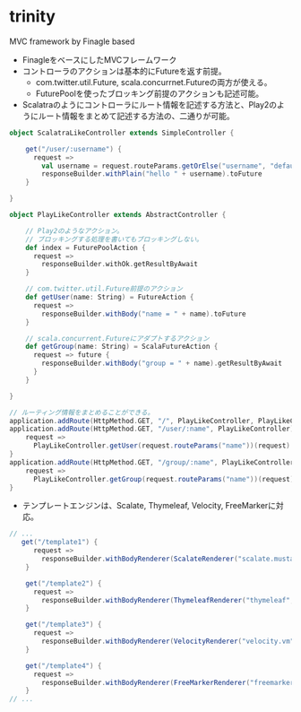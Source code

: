 trinity
=======

MVC framework by Finagle based

- FinagleをベースにしたMVCフレームワーク
- コントローラのアクションは基本的にFutureを返す前提。
  - com.twitter.util.Future, scala.concurrnet.Futureの両方が使える。
  - FuturePoolを使ったブロッキング前提のアクションも記述可能。
- Scalatraのようにコントローラにルート情報を記述する方法と、Play2のようにルート情報をまとめて記述する方法の、二通りが可能。

```scala
object ScalatraLikeController extends SimpleController {

    get("/user/:username") {
      request =>
        val username = request.routeParams.getOrElse("username", "default_user")
        responseBuilder.withPlain("hello " + username).toFuture
    }

}
```

```scala
object PlayLikeController extends AbstractController {

    // Play2のようなアクション。
    // ブロッキングする処理を書いてもブロッキングしない。
    def index = FuturePoolAction {
      request =>
        responseBuilder.withOk.getResultByAwait
    }

    // com.twitter.util.Future前提のアクション
    def getUser(name: String) = FutureAction {
      request =>
        responseBuilder.withBody("name = " + name).toFuture
    }

    // scala.concurrent.Futureにアダプトするアクション
    def getGroup(name: String) = ScalaFutureAction {
      request => future {
        responseBuilder.withBody("group = " + name).getResultByAwait
      }
    }

}

// ルーティング情報をまとめることができる。
application.addRoute(HttpMethod.GET, "/", PlayLikeController, PlayLikeController.index)
application.addRoute(HttpMethod.GET, "/user/:name", PlayLikeController) {
    request =>
      PlayLikeController.getUser(request.routeParams("name"))(request)
}
application.addRoute(HttpMethod.GET, "/group/:name", PlayLikeController) {
    request =>
      PlayLikeController.getGroup(request.routeParams("name"))(request)
}
```
- テンプレートエンジンは、Scalate, Thymeleaf, Velocity, FreeMarkerに対応。

```scala
// ...
   get("/template1") {
      request =>
        responseBuilder.withBodyRenderer(ScalateRenderer("scalate.mustache", Map("message" -> "hello"))).toFuture
    }

    get("/template2") {
      request =>
        responseBuilder.withBodyRenderer(ThymeleafRenderer("thymeleaf", Map("message" -> "hello"))).toFuture
    }

    get("/template3") {
      request =>
        responseBuilder.withBodyRenderer(VelocityRenderer("velocity.vm", Map("message" -> "hello"))).toFuture
    }

    get("/template4") {
      request =>
        responseBuilder.withBodyRenderer(FreeMarkerRenderer("freemarker.tpl", Map("message" -> "hello"))).toFuture
    }
// ...
```
